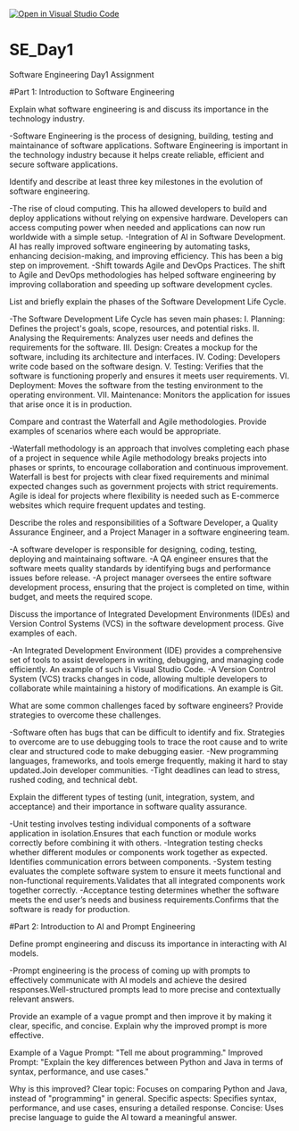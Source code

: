 [![Open in Visual Studio Code](https://classroom.github.com/assets/open-in-vscode-2e0aaae1b6195c2367325f4f02e2d04e9abb55f0b24a779b69b11b9e10269abc.svg)](https://classroom.github.com/online_ide?assignment_repo_id=18558375&assignment_repo_type=AssignmentRepo)
# SE_Day1
Software Engineering Day1 Assignment

#Part 1: Introduction to Software Engineering

Explain what software engineering is and discuss its importance in the technology industry.

  -Software Engineering is the process of designing, building, testing and maintainance of software applications. Software Engineering is important in  the technology industry because it helps create reliable, efficient and secure software applications.

Identify and describe at least three key milestones in the evolution of software engineering.

  -The rise of cloud computing. This ha allowed developers to build and deploy applications without relying on expensive hardware. Developers can access computing power when needed and applications can now run worldwide with a simple setup.
  -Integration of AI in Software Development. AI has really improved software engineering by automating tasks, enhancing decision-making, and improving efficiency. This has been a big step on improvement.
  -Shift towards Agile and DevOps Practices. The shift to Agile and DevOps methodologies has helped software engineering by improving collaboration and speeding up software development cycles.

List and briefly explain the phases of the Software Development Life Cycle.

  -The Software Development Life Cycle has seven main phases:
I. Planning: Defines the project's goals, scope, resources, and potential risks.
II. Analysing the Requirements: Analyzes user needs and defines the requirements for the software.
III. Design: Creates a mockup for the software, including its architecture and interfaces. 
IV. Coding: Developers write code based on the software design.
V. Testing: Verifies that the software is functioning properly and ensures it meets user requirements.
VI. Deployment: Moves the software from the testing environment to the operating environment.
VII. Maintenance: Monitors the application for issues that arise once it is in production.


Compare and contrast the Waterfall and Agile methodologies. Provide examples of scenarios where each would be appropriate.

  -Waterfall methodology is an approach that involves completing each phase of a project in sequence while Agile methodology breaks projects into phases or sprints, to encourage collaboration and continuous improvement. Waterfall is best for projects with clear fixed requirements and minimal expected changes such as government projects with strict requirements. Agile is ideal for projects where flexibility is needed such as E-commerce websites which require frequent updates and testing.

Describe the roles and responsibilities of a Software Developer, a Quality Assurance Engineer, and a Project Manager in a software engineering team.

  -A software developer is responsible for designing, coding, testing, deploying and maintainaing software.
  -A QA engineer ensures that the software meets quality standards by identifying bugs and performance issues before release.
  -A project manager oversees the entire software development process, ensuring that the project is completed on time, within budget, and meets the required scope.

Discuss the importance of Integrated Development Environments (IDEs) and Version Control Systems (VCS) in the software development process. Give examples of each.

-An Integrated Development Environment (IDE) provides a comprehensive set of tools to assist developers in writing, debugging, and managing code efficiently. An example of such is Visual Studio Code.
-A Version Control System (VCS) tracks changes in code, allowing multiple developers to collaborate while maintaining a history of modifications. An example is Git.

What are some common challenges faced by software engineers? Provide strategies to overcome these challenges.

-Software often has bugs that can be difficult to identify and fix. Strategies to overcome are to use debugging tools to trace the root cause and to write clear and structured code to make debugging easier.
-New programming languages, frameworks, and tools emerge frequently, making it hard to stay updated.Join developer communities.
-Tight deadlines can lead to stress, rushed coding, and technical debt.

Explain the different types of testing (unit, integration, system, and acceptance) and their importance in software quality assurance.

  -Unit testing involves testing individual components of a software application in isolation.Ensures that each function or module works correctly before combining it with others.
  -Integration testing checks whether different modules or components work together as expected. Identifies communication errors between components.
  -System testing evaluates the complete software system to ensure it meets functional and non-functional requirements.Validates that all integrated components work together correctly.
  -Acceptance testing determines whether the software meets the end user’s needs and business requirements.Confirms that the software is ready for production.
  
#Part 2: Introduction to AI and Prompt Engineering


Define prompt engineering and discuss its importance in interacting with AI models.

  -Prompt engineering is the process of coming up with prompts to effectively communicate with AI models and achieve the desired responses.Well-structured prompts lead to more precise and contextually relevant answers.

Provide an example of a vague prompt and then improve it by making it clear, specific, and concise. Explain why the improved prompt is more effective.

Example of a Vague Prompt: "Tell me about programming."
Improved Prompt: "Explain the key differences between Python and Java in terms of syntax, performance, and use cases."

Why is this improved?
 Clear topic: Focuses on comparing Python and Java, instead of "programming" in general.
 Specific aspects: Specifies syntax, performance, and use cases, ensuring a detailed response.
 Concise: Uses precise language to guide the AI toward a meaningful answer.
